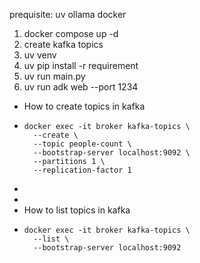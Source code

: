 prequisite:
uv
ollama
docker

1. docker compose up -d
2. create kafka topics
3. uv venv
4. uv pip install -r requirement
5. uv run main.py
6. uv run adk web --port 1234


- How to create topics in kafka
-
  ```
  docker exec -it broker kafka-topics \
    --create \
    --topic people-count \
    --bootstrap-server localhost:9092 \
    --partitions 1 \
    --replication-factor 1
  
  ```
-
-
- How to list topics in kafka
-
  ```
  docker exec -it broker kafka-topics \
    --list \
    --bootstrap-server localhost:9092
  
  ```
